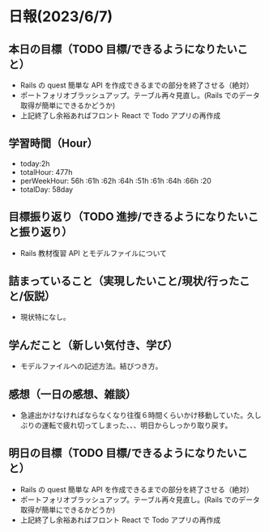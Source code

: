 # 日報(2023/6/7)

## 本日の目標（TODO 目標/できるようになりたいこと）

- Rails の quest 簡単な API を作成できるまでの部分を終了させる（絶対）
- ポートフォリオブラッシュアップ。テーブル再々見直し。(Rails でのデータ取得が簡単にできるかどうか)
- 上記終了し余裕あればフロント React で Todo アプリの再作成

## 学習時間（Hour）

- today:2h
- totalHour: 477h
- perWeekHour: 56h :61h :62h :64h :51h :61h :64h :66h :20
- totalDay: 58day

## 目標振り返り（TODO 進捗/できるようになりたいこと振り返り）

- Rails 教材復習 API とモデルファイルについて

## 詰まっていること（実現したいこと/現状/行ったこと/仮説）

- 現状特になし。

## 学んだこと（新しい気付き、学び）

- モデルファイルへの記述方法。結びつき方。

## 感想（一日の感想、雑談）

- 急遽出かけなければならなくなり往復６時間くらいかけ移動していた。久しぶりの運転で疲れ切ってしまった、、、明日からしっかり取り戻す。

## 明日の目標（TODO 目標/できるようになりたいこと）

- Rails の quest 簡単な API を作成できるまでの部分を終了させる（絶対）
- ポートフォリオブラッシュアップ。テーブル再々見直し。(Rails でのデータ取得が簡単にできるかどうか)
- 上記終了し余裕あればフロント React で Todo アプリの再作成
